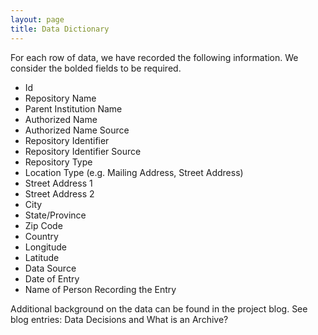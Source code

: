 ```yaml
---
layout: page
title: Data Dictionary
---
```


For each row of data, we have recorded the following information. We consider the bolded fields to be required. 

* Id 
* Repository Name 
* Parent Institution Name
* Authorized Name 
* Authorized Name Source
* Repository Identifier
* Repository Identifier Source
* Repository Type
* Location Type (e.g. Mailing Address, Street Address)
* Street Address 1
* Street Address 2
* City
* State/Province
* Zip Code
* Country
* Longitude
* Latitude
* Data Source
* Date of Entry
* Name of Person Recording the Entry

Additional background on the data can be found in the project blog. See blog entries: Data Decisions and What is an Archive?